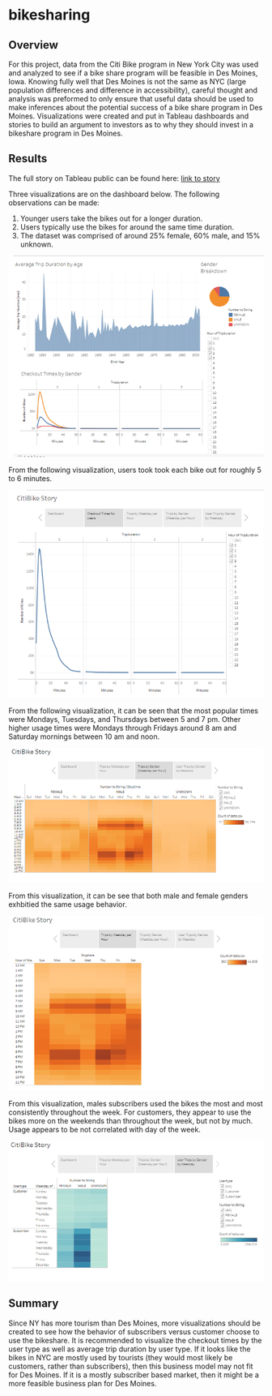 # bikesharing

## Overview
For this project, data from the Citi Bike program in New York City was used and analyzed to see if a bike share program will be feasible in Des Moines, Iowa. Knowing fully well that Des Moines is not the same as NYC (large population differences and  difference in accessibility), careful thought and analysis was preformed to only ensure that useful data should be used to make inferences about the potential success of a bike share program in Des Moines. Visualizations were created and put in Tableau dashboards and stories to build an argument to investors as to why they should invest in a bikeshare program in Des Moines.   

## Results

The full story on Tableau public can be found here: [link to story](https://public.tableau.com/shared/NF2TX67K3?:display_count=n&:origin=viz_share_link)

Three visualizations are on the dashboard below. The following observations can be made: 
1. Younger users take the bikes out for a longer duration. 
2. Users typically use the bikes for around the same time duration. 
3. The dataset was comprised of around 25% female, 60% male, and 15% unknown. 

![Dashboard](analysis/dashboard.PNG)

From the following visualization, users took took each bike out for roughly 5 to 6 minutes. 

![Checkout Times for Users](analysis/TripsByUsers.PNG)

From the following visualization, it can be seen that the most popular times were Mondays, Tuesdays, and Thursdays between 5 and 7 pm. Other higher usage times were Mondays through Fridays around 8 am and Saturday mornings between 10 am and noon. 

![Trips By Weekday per Hour](analysis/TripsByGender.PNG)

From this visualization, it can be see that both male and female genders exhbitied the same usage behavior. 

![Trips by Gender (Weekday per Hour)](analysis/TripsByWeekday.PNG)

From this visualization, males subscribers used the bikes the most and most consistently throughout the week. For customers, they appear to use the bikes more on the weekends than throughout the week, but not by much. Usage appears to be not correlated with day of the week. 

![User Trips by Gender](analysis/UserTripsByGender.PNG)



## Summary

Since NY has more tourism than Des Moines, more visualizations should be created to see how the behavior of subscribers versus customer choose to use the bikeshare. It is recommended to visualize the checkout times by the user type as well as average trip duration by user type. If it looks like the bikes in NYC are mostly used by tourists (they would most likely be customers, rather than subscribers), then this business model may not fit for Des Moines. If it is a mostly subscriber based market, then it might be a more feasible business plan for Des Moines. 